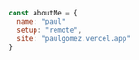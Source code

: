 ```javascript
const aboutMe = {
  name: "paul"
  setup: "remote",
  site: "paulgomez.vercel.app"
}
```
